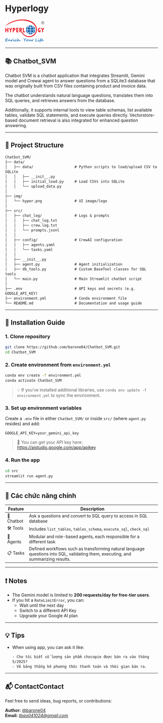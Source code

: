 # Hyperlogy

![Giao diện Chatbot](img/hyper.png)

---


## 📚 Chatbot_SVM

Chatbot SVM is a chatbot application that integrates Streamlit, Gemini model and Crewai agent to answer questions from a SQLite3 database that was originally built from CSV files containing product and invoice data.

The chatbot understands natural language questions, translates them into SQL queries, and retrieves answers from the database.

Additionally, it supports internal tools to view table schemas, list available tables, validate SQL statements, and execute queries directly. Vectorstore-based document retrieval is also integrated for enhanced question answering.

---

## 📁 Project Structure

```
Chatbot_SVM/
├── data/
│   ├── data/                   # Python scripts to load/upload CSV to SQLite
│   │   ├── __init__.py
│   │   ├── initial_load.py     # Load CSVs into SQLite
│   │   └── upload_data.py
│
├── img/
│   └── hyper.png               # UI image/logo
│
├── src/
│   ├── chat_log/               # Logs & prompts
│   │   ├── chat_log.txt
│   │   ├── crew.log.txt
│   │   └── prompts.jsonl
│   │
│   ├── config/                 # CrewAI configuration
│   │   ├── agents.yaml
│   │   └── tasks.yaml
│   │
│   ├── __init__.py
│   ├── agent.py                # Agent initialization
│   ├── db_tools.py             # Custom BaseTool classes for SQL tools
│   └── main.py                 # Main Streamlit chatbot script
│
├── .env                        # API keys and secrets (e.g. GOOGLE_API_KEY)
├── environment.yml             # Conda environment file
└── README.md                   # Documentation and usage guide
```

---

## 🚀 Installation Guide

### 1. Clone repository

```bash
git clone https://github.com/barone04/Chatbot_SVM.git
cd Chatbot_SVM
```

### 2. Create environment from `environment.yml`

```bash
conda env create -f environment.yml
conda activate Chatbot_SVM
```

> 💡 If you’ve installed additional libraries, use `conda env update -f environment.yml` to sync the environment.

### 3. Set up environment variables

Create a `.env` file in either `Chatbot_SVM/` or inside `src/` (where `agent.py` resides) and add:
```
GOOGLE_API_KEY=your_gemini_api_key
```

> 🔑 You can get your API key here: https://aistudio.google.com/app/apikey

### 4. Run the app

```bash
cd src
streamlit run agent.py
```

---

## 🧠 Các chức năng chính

| Feature | Description |
|----------|-------|
| 💬 Chatbot | Ask a questions and convert to SQL query to access in SQL database |
| 🛠️ Tools | Includes `list_tables`, `tables_schema`, `execute_sql`, `check_sql` |
| 🧠 Agents | Modular and role-based agents, each responsible for a different task |
| 📋 Tasks | Defined workflows such as transforming natural language questions into SQL, validating them, executing, and summarizing results. |

---

## ❗ Notes

- The Gemini model is limited to **200 requests/day for free-tier users**.
- If you hit a `RateLimitError`, you can:
  - Wait until the next day
  - Switch to a different API Key
  - Upgrade your Google AI plan

---

## 💡 Tips

- When using app, you can ask it like:
  ```
  - Cho tôi biết số lượng sản phẩm chocopie được bán ra vào tháng 5/2025?
  - Vẽ bảng thống kê phương thức thanh toán và thời gian bán ra.
  ```

---

## 📬 ContactContact

Feel free to send ideas, bug reports, or contributions:

**Author:** [@barone04](https://github.com/barone04)  
**Email:** *tbao041024@gmail.com*
